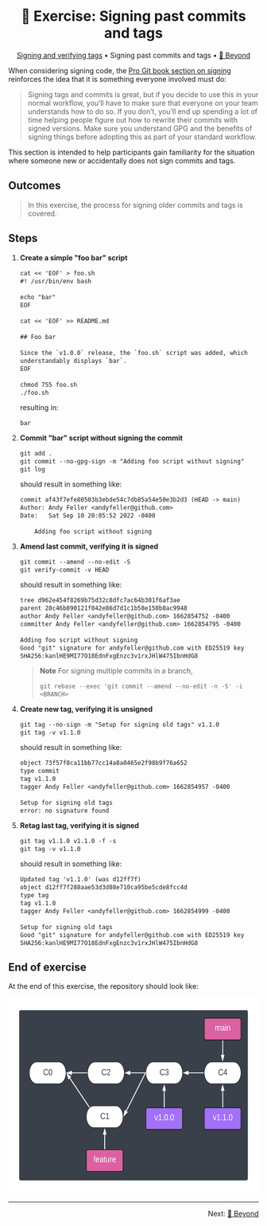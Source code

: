 <h1 align="center">&#127890; Exercise: Signing past commits and tags</h1>

<p align="center">
  <a href="04-sign-verify-tags.md">Signing and verifying tags</a> •  
  Signing past commits and tags •  
  <a href="/README.md#rocket-beyond">&#128640; Beyond</a>
</p>

When considering signing code, the [Pro Git book section on signing][git-signing-everyone] reinforces the idea that it is something everyone involved must do:

> Signing tags and commits is great, but if you decide to use this in your normal workflow, you’ll have to make sure that everyone on your team understands how to do so. If you don’t, you’ll end up spending a lot of time helping people figure out how to rewrite their commits with signed versions. Make sure you understand GPG and the benefits of signing things before adopting this as part of your standard workflow.

This section is intended to help participants gain familiarity for the situation where someone new or accidentally does not sign commits and tags.

## Outcomes

> In this exercise, the process for signing older commits and tags is covered.

## Steps

1. **Create a simple "foo bar" script**

   ```shell
   cat << 'EOF' > foo.sh
   #! /usr/bin/env bash

   echo "bar"
   EOF

   cat << 'EOF' >> README.md

   ## Foo bar

   Since the `v1.0.0` release, the `foo.sh` script was added, which understandably displays `bar`.
   EOF

   chmod 755 foo.sh
   ./foo.sh
   ```

   resulting in:

   ```
   bar
   ```

1. **Commit "bar" script without signing the commit**

   ```shell
   git add .
   git commit --no-gpg-sign -m "Adding foo script without signing"
   git log
   ```

   should result in something like:

   ```shell
   commit af43f7efe80503b3ebde54c7db85a54e50e3b2d3 (HEAD -> main)
   Author: Andy Feller <andyfeller@github.com>
   Date:   Sat Sep 10 20:05:52 2022 -0400
   
       Adding foo script without signing
   ```

1. **Amend last commit, verifying it is signed**

   ```shell
   git commit --amend --no-edit -S
   git verify-commit -v HEAD
   ```

   should result in something like:

   ```shell
   tree d962e454f8269b75d32c8dfc7ac64b301f6af3ae
   parent 28c46b890121f042e86d7d1c1b58e150b8ac9948
   author Andy Feller <andyfeller@github.com> 1662854752 -0400
   committer Andy Feller <andyfeller@github.com> 1662854795 -0400
   
   Adding foo script without signing
   Good "git" signature for andyfeller@github.com with ED25519 key SHA256:kanlHE9MI77O18EdnFxgEnzc3v1rxJHlW475IbnHdG8
   ```

   > **Note**
   > For signing multiple commits in a branch,
   >
   > ```shell
   > git rebase --exec 'git commit --amend --no-edit -n -S' -i <BRANCH>
   > ```


1. **Create new tag, verifying it is unsigned**

   ```shell
   git tag --no-sign -m "Setup for signing old tags" v1.1.0
   git tag -v v1.1.0
   ```

   should result in something like:

   ```shell
   object 73f57f8ca11bb77cc14a8a0465e2f98b9f76a652
   type commit
   tag v1.1.0
   tagger Andy Feller <andyfeller@github.com> 1662854957 -0400
   
   Setup for signing old tags
   error: no signature found
   ```

1. **Retag last tag, verifying it is signed**

   ```shell
   git tag v1.1.0 v1.1.0 -f -s
   git tag -v v1.1.0
   ```

   should result in something like:

   ```shell
   Updated tag 'v1.1.0' (was d12ff7f)
   object d12ff7f288aae53d3d08e710ca95be5cde8fcc4d
   type tag
   tag v1.1.0
   tagger Andy Feller <andyfeller@github.com> 1662854999 -0400
   
   Setup for signing old tags
   Good "git" signature for andyfeller@github.com with ED25519 key SHA256:kanlHE9MI77O18EdnFxgEnzc3v1rxJHlW475IbnHdG8
   ```

## End of exercise

At the end of this exercise, the repository should look like:

<img alt="Git tree at the end of the exercise" src="assets/05-end.png" width="600" height="394" />

<hr />
<p align="right">
  Next: <a href="/README.md#rocket-beyond">&#128640; Beyond</a>
</p>

[git-signing-everyone]: https://git-scm.com/book/en/v2/Git-Tools-Signing-Your-Work#_everyone_must_sign